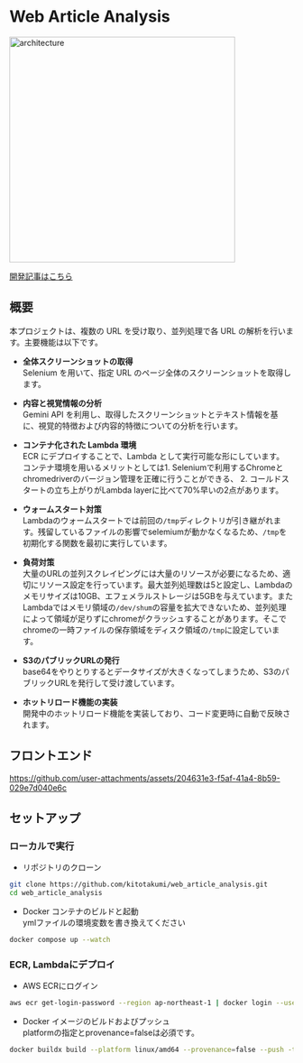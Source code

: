 # Web Article Analysis
<img alt="architecture" height="400px" src="https://github.com/kitotakumi/web_article_analysis/blob/main/architecture.png"/><br>

[開発記事はこちら](https://qiita.com/takumi-kito/items/27f4dcceee1c89a4368c#%E4%B8%A6%E5%88%97%E3%82%B9%E3%82%AF%E3%83%AC%E3%82%A4%E3%83%94%E3%83%B3%E3%82%B0%E3%81%AE%E8%B2%A0%E8%8D%B7%E5%AF%BE%E7%AD%96)
## 概要
本プロジェクトは、複数の URL を受け取り、並列処理で各 URL の解析を行います。主要機能は以下です。

- **全体スクリーンショットの取得**  
  Selenium を用いて、指定 URL のページ全体のスクリーンショットを取得します。

- **内容と視覚情報の分析**  
  Gemini API を利用し、取得したスクリーンショットとテキスト情報を基に、視覚的特徴および内容的特徴についての分析を行います。

- **コンテナ化された Lambda 環境**  
  ECR にデプロイすることで、Lambda として実行可能な形にしています。  
  コンテナ環境を用いるメリットとしては1. Seleniumで利用するChromeとchromedriverのバージョン管理を正確に行うことができる、 2. コールドスタートの立ち上がりがLambda layerに比べて70%早いの2点があります。

 - **ウォームスタート対策**  
  Lambdaのウォームスタートでは前回の`/tmp`ディレクトリが引き継がれます。残留しているファイルの影響でselemiumが動かなくなるため、`/tmp`を初期化する関数を最初に実行しています。

 - **負荷対策**  
  大量のURLの並列スクレイピングには大量のリソースが必要になるため、適切にリソース設定を行っています。最大並列処理数は5と設定し、Lambdaのメモリサイズは10GB、エフェメラルストレージは5GBを与えています。またLambdaではメモリ領域の`/dev/shum`の容量を拡大できないため、並列処理によって領域が足りずにchromeがクラッシュすることがあります。そこでchromeの一時ファイルの保存領域をディスク領域の`/tmp`に設定しています。

- **S3のパブリックURLの発行**<br>
base64をやりとりするとデータサイズが大きくなってしまうため、S3のパブリックURLを発行して受け渡しています。

- **ホットリロード機能の実装**  
  開発中のホットリロード機能を実装しており、コード変更時に自動で反映されます。


## フロントエンド
https://github.com/user-attachments/assets/204631e3-f5af-41a4-8b59-029e7d040e6c



## セットアップ
### ローカルで実行
- リポジトリのクローン

```bash
git clone https://github.com/kitotakumi/web_article_analysis.git
cd web_article_analysis
```

- Docker コンテナのビルドと起動<br>
  ymlファイルの環境変数を書き換えてください

```bash
docker compose up --watch
```

### ECR, Lambdaにデプロイ
- AWS ECRにログイン
```bash
aws ecr get-login-password --region ap-northeast-1 | docker login --username AWS --password-stdin your_account_id.dkr.ecr.your_region.amazonaws.com
```

- Docker イメージのビルドおよびプッシュ<br>
  platformの指定とprovenance=falseは必須です。
```bash
docker buildx build --platform linux/amd64 --provenance=false --push -t your_repository_url/competitor_analysis:latest .
```
